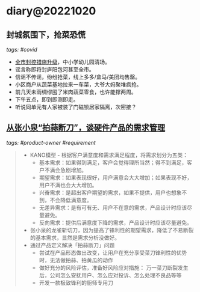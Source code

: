 # diary@20221020

## 封城氛围下，抢菜恐慌
_tags: #covid_

- [全市封控措施升级](https://mp.weixin.qq.com/s/0rWdQaAhUDHR-VuEU-wTiw)，中小学幼儿园清场。
- 谣言称即将封庐阳包河甚至全市。
- 信谣不传谣，纷纷抢菜，线上多多/盒马/美团均售罄。
- 小区商户从蔬菜基地拉来一车菜，大爷大妈聚堆疯抢。
- 前几天未雨绸缪囤了米肉蔬菜零食，也许能撑两周。
- 下午五点，即到即测即走。
- 听说同单元有人家被装了门磁锁居家隔离，次密接？

## [从张小泉“拍蒜断刀”，谈硬件产品的需求管理](https://www.woshipm.com/pmd/5648135.html)
_tags: #product-owner #requirement_

> - KANO模型 - 根据客户满意度和需求满足程度，将需求划分为五类：
>   - 基本需求：如果得到满足，客户会觉得理所当然；得不到满足，客户不满会急剧增加。
>   - 期望需求：如果表现很好，用户满意会大大增加；如果表现不好，用户不满也会大大增加。
>   - 兴奋需求：是超出客户期望的需求，如果不提供，用户也想象不到，不会降低满意度。
>   - 无差异需求：是有可有无、用户不在意的需求，产品设计时应该尽量避免。
>   - 反向需求：提供后满意度下降的需求，产品设计时应该尽量避免。
> - 张小泉的龙雀斩切刀，因为提高了锋利性的期望需求，降低了不易断裂的基本需求，显然是需求分析没做好。
> - 通过产品定义解决「拍蒜断刀」问题
>   - 尝试在产品形态做出改变，让用户在充分享受菜刀锋利性的优势时，无法做拍蒜、拍黄瓜的动作
>   - 做好充分的风险评估，准备好风险应对措施：
>       万一菜刀断裂发生后，公司怎么安抚用户、怎么应对投诉、怎么处理不良品等等
>   - 开发一款极致锋利的厨师专用刀
